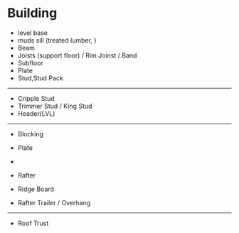 # Building

- level base
- muds sill (treated lumber, )
- Beam
- Joists (support floor) / Rim Joinst / Band
- Subfloor
- Plate
- Stud,Stud Pack

****
- Cripple Stud
- Trimmer Stud / King Stud
- Header(LVL)
****
- Blocking
- Plate
- 
- Rafter
- Ridge Board

- Rafter Trailer / Overhang

****
- Roof Trust